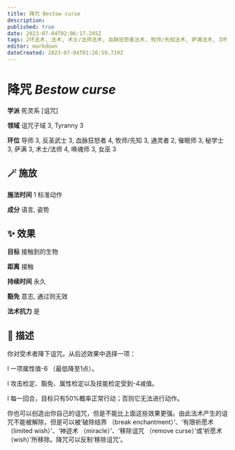 ```yaml
---
title: 降咒 Bestow curse
description: 
published: true
date: 2023-07-04T02:06:17.245Z
tags: 2环法术, 法术, 术士/法师法术, 血脉狂怒者法术, 牧师/先知法术, 萨满法术, 3环法术, 4环法术, 女巫法术, 秘学士法术, 催眠师法术, 通灵者法术, 唤魂师法术, 反圣武士法术, 死灵系, 诅咒, 导师法术, tyranny, 诅咒子域
editor: markdown
dateCreated: 2023-07-04T01:26:59.719Z
---
```


# **降咒** *Bestow curse*

**学派** 死灵系 \[诅咒\] 

**领域** 诅咒子域 3, Tyranny 3

**环位** 导师 3, 反圣武士 3, 血脉狂怒者 4, 牧师/先知 3, 通灵者 2, 催眠师 3, 秘学士 3, 萨满 3, 术士/法师 4, 唤魂师 3, 女巫 3

## 🪄 施放

**施法时间** 1 标准动作

**成分** 语言, 姿势

## ✨ 效果 

**目标** 接触到的生物 

**距离** 接触  

**持续时间** 永久 

**豁免** 意志, 通过则无效

**法术抗力** 是

## 📖 描述

你对受术者降下诅咒。从后述效果中选择一项：

l  一项属性值-6 （最低降至1点）。

l  攻击检定、豁免、属性检定以及技能检定受到-4减值。

l  每一回合，目标只有50%概率正常行动；否则它无法进行动作。

你也可以创造出你自己的诅咒，但是不能比上面这些效果更强。由此法术产生的诅咒不能被解除，但是可以被‘破除结界 （break enchantment）’、‘有限祈愿术 （limited wish）’、‘神迹术 （miracle）’、‘移除诅咒 （remove curse）’或‘祈愿术 （wish）’所移除。降咒可以反制‘移除诅咒’。
    